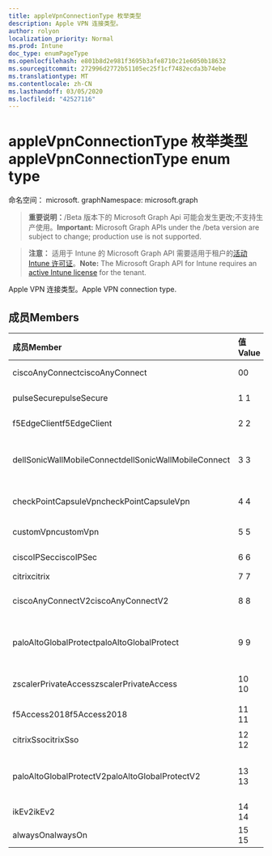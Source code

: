 ```yaml
---
title: appleVpnConnectionType 枚举类型
description: Apple VPN 连接类型。
author: rolyon
localization_priority: Normal
ms.prod: Intune
doc_type: enumPageType
ms.openlocfilehash: e801b8d2e981f3695b3afe8710c21e6050b18632
ms.sourcegitcommit: 272996d2772b51105ec25f1cf7482ecda3b74ebe
ms.translationtype: MT
ms.contentlocale: zh-CN
ms.lasthandoff: 03/05/2020
ms.locfileid: "42527116"
---
```

# <a name="applevpnconnectiontype-enum-type"></a><span data-ttu-id="55658-103">appleVpnConnectionType 枚举类型</span><span class="sxs-lookup"><span data-stu-id="55658-103">appleVpnConnectionType enum type</span></span>

<span data-ttu-id="55658-104">命名空间： microsoft. graph</span><span class="sxs-lookup"><span data-stu-id="55658-104">Namespace: microsoft.graph</span></span>

> <span data-ttu-id="55658-105">**重要说明：**/Beta 版本下的 Microsoft Graph Api 可能会发生更改;不支持生产使用。</span><span class="sxs-lookup"><span data-stu-id="55658-105">**Important:** Microsoft Graph APIs under the /beta version are subject to change; production use is not supported.</span></span>

> <span data-ttu-id="55658-106">**注意：** 适用于 Intune 的 Microsoft Graph API 需要适用于租户的[活动 Intune 许可证](https://go.microsoft.com/fwlink/?linkid=839381)。</span><span class="sxs-lookup"><span data-stu-id="55658-106">**Note:** The Microsoft Graph API for Intune requires an [active Intune license](https://go.microsoft.com/fwlink/?linkid=839381) for the tenant.</span></span>

<span data-ttu-id="55658-107">Apple VPN 连接类型。</span><span class="sxs-lookup"><span data-stu-id="55658-107">Apple VPN connection type.</span></span>

## <a name="members"></a><span data-ttu-id="55658-108">成员</span><span class="sxs-lookup"><span data-stu-id="55658-108">Members</span></span>
|<span data-ttu-id="55658-109">成员</span><span class="sxs-lookup"><span data-stu-id="55658-109">Member</span></span>|<span data-ttu-id="55658-110">值</span><span class="sxs-lookup"><span data-stu-id="55658-110">Value</span></span>|<span data-ttu-id="55658-111">说明</span><span class="sxs-lookup"><span data-stu-id="55658-111">Description</span></span>|
|:---|:---|:---|
|<span data-ttu-id="55658-112">ciscoAnyConnect</span><span class="sxs-lookup"><span data-stu-id="55658-112">ciscoAnyConnect</span></span>|<span data-ttu-id="55658-113">0</span><span class="sxs-lookup"><span data-stu-id="55658-113">0</span></span>|<span data-ttu-id="55658-114">Cisco AnyConnect。</span><span class="sxs-lookup"><span data-stu-id="55658-114">Cisco AnyConnect.</span></span>|
|<span data-ttu-id="55658-115">pulseSecure</span><span class="sxs-lookup"><span data-stu-id="55658-115">pulseSecure</span></span>|<span data-ttu-id="55658-116">1 </span><span class="sxs-lookup"><span data-stu-id="55658-116">1</span></span>|<span data-ttu-id="55658-117">脉冲安全。</span><span class="sxs-lookup"><span data-stu-id="55658-117">Pulse Secure.</span></span>|
|<span data-ttu-id="55658-118">f5EdgeClient</span><span class="sxs-lookup"><span data-stu-id="55658-118">f5EdgeClient</span></span>|<span data-ttu-id="55658-119">2 </span><span class="sxs-lookup"><span data-stu-id="55658-119">2</span></span>|<span data-ttu-id="55658-120">F5 边缘客户端。</span><span class="sxs-lookup"><span data-stu-id="55658-120">F5 Edge Client.</span></span>|
|<span data-ttu-id="55658-121">dellSonicWallMobileConnect</span><span class="sxs-lookup"><span data-stu-id="55658-121">dellSonicWallMobileConnect</span></span>|<span data-ttu-id="55658-122">3 </span><span class="sxs-lookup"><span data-stu-id="55658-122">3</span></span>|<span data-ttu-id="55658-123">戴尔 SonicWALL 移动连接。</span><span class="sxs-lookup"><span data-stu-id="55658-123">Dell SonicWALL Mobile Connection.</span></span>|
|<span data-ttu-id="55658-124">checkPointCapsuleVpn</span><span class="sxs-lookup"><span data-stu-id="55658-124">checkPointCapsuleVpn</span></span>|<span data-ttu-id="55658-125">4 </span><span class="sxs-lookup"><span data-stu-id="55658-125">4</span></span>|<span data-ttu-id="55658-126">检查点胶囊 VPN。</span><span class="sxs-lookup"><span data-stu-id="55658-126">Check Point Capsule VPN.</span></span>|
|<span data-ttu-id="55658-127">customVpn</span><span class="sxs-lookup"><span data-stu-id="55658-127">customVpn</span></span>|<span data-ttu-id="55658-128">5 </span><span class="sxs-lookup"><span data-stu-id="55658-128">5</span></span>|<span data-ttu-id="55658-129">自定义 VPN。</span><span class="sxs-lookup"><span data-stu-id="55658-129">Custom VPN.</span></span>|
|<span data-ttu-id="55658-130">ciscoIPSec</span><span class="sxs-lookup"><span data-stu-id="55658-130">ciscoIPSec</span></span>|<span data-ttu-id="55658-131">6 </span><span class="sxs-lookup"><span data-stu-id="55658-131">6</span></span>|<span data-ttu-id="55658-132">Cisco （IPSec）。</span><span class="sxs-lookup"><span data-stu-id="55658-132">Cisco (IPSec).</span></span>|
|<span data-ttu-id="55658-133">citrix</span><span class="sxs-lookup"><span data-stu-id="55658-133">citrix</span></span>|<span data-ttu-id="55658-134">7 </span><span class="sxs-lookup"><span data-stu-id="55658-134">7</span></span>|<span data-ttu-id="55658-135">Citrix.</span><span class="sxs-lookup"><span data-stu-id="55658-135">Citrix.</span></span>|
|<span data-ttu-id="55658-136">ciscoAnyConnectV2</span><span class="sxs-lookup"><span data-stu-id="55658-136">ciscoAnyConnectV2</span></span>|<span data-ttu-id="55658-137">8 </span><span class="sxs-lookup"><span data-stu-id="55658-137">8</span></span>|<span data-ttu-id="55658-138">Cisco AnyConnect V2。</span><span class="sxs-lookup"><span data-stu-id="55658-138">Cisco AnyConnect V2.</span></span>|
|<span data-ttu-id="55658-139">paloAltoGlobalProtect</span><span class="sxs-lookup"><span data-stu-id="55658-139">paloAltoGlobalProtect</span></span>|<span data-ttu-id="55658-140">9 </span><span class="sxs-lookup"><span data-stu-id="55658-140">9</span></span>|<span data-ttu-id="55658-141">Palo Alto 网络 GlobalProtect。</span><span class="sxs-lookup"><span data-stu-id="55658-141">Palo Alto Networks GlobalProtect.</span></span>|
|<span data-ttu-id="55658-142">zscalerPrivateAccess</span><span class="sxs-lookup"><span data-stu-id="55658-142">zscalerPrivateAccess</span></span>|<span data-ttu-id="55658-143">10 </span><span class="sxs-lookup"><span data-stu-id="55658-143">10</span></span>|<span data-ttu-id="55658-144">Zscaler 私有访问。</span><span class="sxs-lookup"><span data-stu-id="55658-144">Zscaler Private Access.</span></span>|
|<span data-ttu-id="55658-145">f5Access2018</span><span class="sxs-lookup"><span data-stu-id="55658-145">f5Access2018</span></span>|<span data-ttu-id="55658-146">11 </span><span class="sxs-lookup"><span data-stu-id="55658-146">11</span></span>|<span data-ttu-id="55658-147">F5 访问2018。</span><span class="sxs-lookup"><span data-stu-id="55658-147">F5 Access 2018.</span></span>|
|<span data-ttu-id="55658-148">citrixSso</span><span class="sxs-lookup"><span data-stu-id="55658-148">citrixSso</span></span>|<span data-ttu-id="55658-149">12 </span><span class="sxs-lookup"><span data-stu-id="55658-149">12</span></span>|<span data-ttu-id="55658-150">Citrix Sso。</span><span class="sxs-lookup"><span data-stu-id="55658-150">Citrix Sso.</span></span>|
|<span data-ttu-id="55658-151">paloAltoGlobalProtectV2</span><span class="sxs-lookup"><span data-stu-id="55658-151">paloAltoGlobalProtectV2</span></span>|<span data-ttu-id="55658-152">13 </span><span class="sxs-lookup"><span data-stu-id="55658-152">13</span></span>|<span data-ttu-id="55658-153">Palo Alto 网络 GlobalProtect V2。</span><span class="sxs-lookup"><span data-stu-id="55658-153">Palo Alto Networks GlobalProtect V2.</span></span>|
|<span data-ttu-id="55658-154">ikEv2</span><span class="sxs-lookup"><span data-stu-id="55658-154">ikEv2</span></span>|<span data-ttu-id="55658-155">14 </span><span class="sxs-lookup"><span data-stu-id="55658-155">14</span></span>|<span data-ttu-id="55658-156">IKEv2.</span><span class="sxs-lookup"><span data-stu-id="55658-156">IKEv2.</span></span>|
|<span data-ttu-id="55658-157">alwaysOn</span><span class="sxs-lookup"><span data-stu-id="55658-157">alwaysOn</span></span>|<span data-ttu-id="55658-158">15 </span><span class="sxs-lookup"><span data-stu-id="55658-158">15</span></span>|<span data-ttu-id="55658-159">AlwaysOn.</span><span class="sxs-lookup"><span data-stu-id="55658-159">AlwaysOn.</span></span>|



